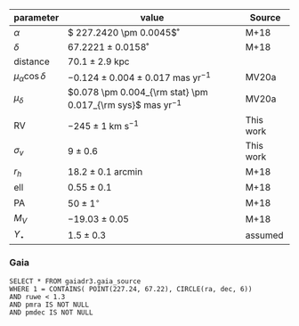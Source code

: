 | parameter                | value                                                        | Source    |
| ------------------------ | ------------------------------------------------------------ | --------- |
| $\alpha$                 | $ 227.2420 \pm 0.0045$˚                                      | M+18      |
| $\delta$                 | $67.2221 \pm 0.0158$˚                                        | M+18      |
| distance                 | $70.1 \pm 2.9$ kpc                                           |           |
| $\mu_\alpha \cos \delta$ | $-0.124 \pm 0.004 \pm 0.017$ mas yr$^{-1}$                   | MV20a     |
| $\mu_\delta$             | $0.078 \pm 0.004_{\rm stat} \pm 0.017_{\rm sys}$ mas yr$^{-1}$ | MV20a     |
| RV                       | $-245 ± 1$ km s$^{-1}$                                       | This work |
| $\sigma_v$               | $9 \pm 0.6$                                                  | This work |
| $r_h$                    | $18.2 \pm 0.1$ arcmin                                        | M+18      |
| ell                      | $0.55 \pm 0.1$                                               | M+18      |
| PA                       | $50 \pm 1^\circ$                                             | M+18      |
| $M_V$                    | $-19.03 \pm 0.05$                                            | M+18      |
| $\Upsilon_\star$         | $1.5 \pm 0.3$                                                | assumed   |





### Gaia

```
SELECT * FROM gaiadr3.gaia_source 
WHERE 1 = CONTAINS( POINT(227.24, 67.22), CIRCLE(ra, dec, 6)) 
AND ruwe < 1.3 
AND pmra IS NOT NULL 
AND pmdec IS NOT NULL
```

